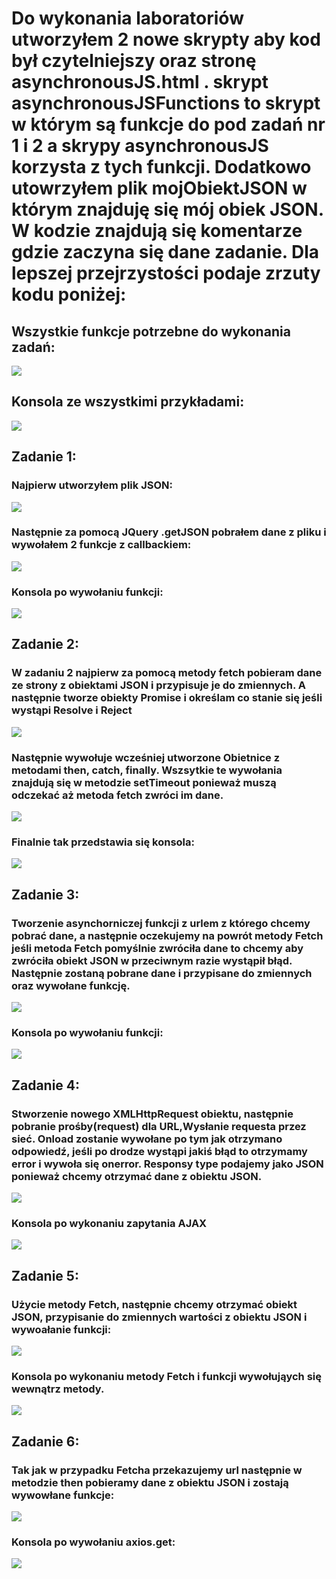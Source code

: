 # Do wykonania laboratoriów utworzyłem 2 nowe skrypty aby kod był czytelniejszy oraz stronę **asynchronousJS.html** . skrypt **asynchronousJSFunctions** to skrypt w którym są funkcje do pod zadań nr 1 i 2 a skrypy **asynchronousJS** korzysta z tych funkcji. Dodatkowo utowrzyłem plik **mojObiektJSON** w którym znajduję się mój obiek JSON. W kodzie znajdują się komentarze gdzie zaczyna się dane zadanie. Dla lepszej przejrzystości podaje zrzuty kodu poniżej:

## Wszystkie funkcje potrzebne do wykonania zadań:
![](https://github.com/Reszke97/projektowanie-serwisow-www-Reszke-185ic/blob/main/lab5/ZrzutyStrony/funkcje.PNG)

## Konsola ze wszystkimi przykładami:
![](https://github.com/Reszke97/projektowanie-serwisow-www-Reszke-185ic/blob/main/lab5/ZrzutyStrony/konsola.PNG)

## Zadanie 1:
### Najpierw utworzyłem plik JSON:
![](https://github.com/Reszke97/projektowanie-serwisow-www-Reszke-185ic/blob/main/lab5/ZrzutyStrony/zad1b.PNG)

### Następnie za pomocą JQuery .getJSON pobrałem dane z pliku i wywołałem 2 funkcje z callbackiem:
![](https://github.com/Reszke97/projektowanie-serwisow-www-Reszke-185ic/blob/main/lab5/ZrzutyStrony/zad1a.PNG)

### Konsola po wywołaniu funkcji:
![](https://github.com/Reszke97/projektowanie-serwisow-www-Reszke-185ic/blob/main/lab5/ZrzutyStrony/zad1.PNG)

## Zadanie 2:
### W zadaniu 2 najpierw za pomocą metody **fetch** pobieram dane ze strony z obiektami **JSON** i przypisuje je do zmiennych. A następnie tworze obiekty **Promise** i określam co stanie się jeśli wystąpi **Resolve i Reject**
![](https://github.com/Reszke97/projektowanie-serwisow-www-Reszke-185ic/blob/main/lab5/ZrzutyStrony/zad2a.PNG)

### Następnie wywołuje wcześniej utworzone Obietnice z metodami **then**, **catch**, **finally**. Wszsytkie te wywołania znajdują się w metodzie **setTimeout** ponieważ muszą odczekać aż metoda **fetch** zwróci im dane.
![](https://github.com/Reszke97/projektowanie-serwisow-www-Reszke-185ic/blob/main/lab5/ZrzutyStrony/zad2b.PNG)

### Finalnie tak przedstawia się konsola:
![](https://github.com/Reszke97/projektowanie-serwisow-www-Reszke-185ic/blob/main/lab5/ZrzutyStrony/zad2.PNG)

## Zadanie 3:
### Tworzenie asynchorniczej funkcji z urlem z którego chcemy pobrać dane, a następnie oczekujemy na powrót metody **Fetch** jeśli metoda **Fetch** pomyślnie zwróciła dane to chcemy aby zwróciła obiekt **JSON** w przeciwnym razie wystąpił błąd. Następnie zostaną pobrane dane i przypisane do zmiennych oraz wywołane funkcję.
![](https://github.com/Reszke97/projektowanie-serwisow-www-Reszke-185ic/blob/main/lab5/ZrzutyStrony/zad3.PNG)

### Konsola po wywołaniu funkcji:
![](https://github.com/Reszke97/projektowanie-serwisow-www-Reszke-185ic/blob/main/lab5/ZrzutyStrony/zad3a.PNG)

## Zadanie 4:
### Stworzenie nowego XMLHttpRequest obiektu, następnie  pobranie prośby(request) dla URL,Wysłanie requesta przez sieć. **Onload** zostanie wywołane po tym jak otrzymano odpowiedź, jeśli po drodze wystąpi jakiś błąd to otrzymamy error i wywoła się **onerror**. Responsy type podajemy jako **JSON** ponieważ chcemy otrzymać dane z obiektu JSON.
![](https://github.com/Reszke97/projektowanie-serwisow-www-Reszke-185ic/blob/main/lab5/ZrzutyStrony/zad4.PNG)

### Konsola po wykonaniu zapytania **AJAX**
![](https://github.com/Reszke97/projektowanie-serwisow-www-Reszke-185ic/blob/main/lab5/ZrzutyStrony/zad4a.PNG)

## Zadanie 5:
### Użycie metody **Fetch**, następnie chcemy otrzymać obiekt **JSON**, przypisanie do zmiennych wartości z obiektu JSON i wywoałanie funkcji:
![](https://github.com/Reszke97/projektowanie-serwisow-www-Reszke-185ic/blob/main/lab5/ZrzutyStrony/zad5.PNG)

### Konsola po wykonaniu metody **Fetch** i funkcji wywołująych się wewnątrz metody.
![](https://github.com/Reszke97/projektowanie-serwisow-www-Reszke-185ic/blob/main/lab5/ZrzutyStrony/zad5a.PNG)

## Zadanie 6:
### Tak jak w przypadku Fetcha przekazujemy **url** następnie w metodzie **then** pobieramy dane z obiektu JSON i zostają wywowłane funkcje:
![](https://github.com/Reszke97/projektowanie-serwisow-www-Reszke-185ic/blob/main/lab5/ZrzutyStrony/zad6.PNG)

### Konsola po wywołaniu **axios.get**:
![](https://github.com/Reszke97/projektowanie-serwisow-www-Reszke-185ic/blob/main/lab5/ZrzutyStrony/zad6a.PNG)
